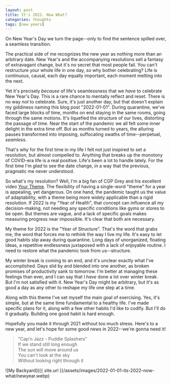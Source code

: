 ```yaml
---
layout: post
title: It's 2022. Now What?
categories: thoughts
tags: [new years]
---
```


On New Year's Day we turn the page--only to find the sentence spilled over, a seamless transition.

The practical side of me recognizes the new year as nothing more than an arbitrary date. New Year's and the accompanying resolutions sell a fantasy of extravagant change, but it's no secret that most people fail. You can't restructure your whole life in one day, so why bother celebrating? Life is continuous, causal, each day equally important, each moment melting into the next. 

Yet it's precisely *because* of life's seamlessness that we *have* to celebrate New Year's Day. This is a rare chance to mentally reflect and reset. There is no way *not* to celebrate. Sure, it's just another day, but that doesn't explain my giddiness naming this blog post "2022-01-01". During quarantine, we've faced large blocks of time, months on end staying in the same rooms, going through the same motions. It's liquefied the structure of our lives, distorting the passage of time. Near the start of the pandemic we all felt some inner delight in the extra time off. But as months turned to years, the alluring pauses transformed into imposing, suffocating swaths of time--perpetual, *seamless*.

That's why for the first time in my life I felt not just inspired to set a resolution, but almost compelled to. Anything that breaks up the monotony of COVID-era life is a real positive. Life's been a lot to handle lately. For the first time I'm *glad* to see the date change, in a way that the previous, pragmatic me never understood.

So what's my resolution? Well, I'm a big fan of CGP Grey and his excellent video [Your Theme](https://www.youtube.com/watch?v=NVGuFdX5guE). The flexibility of having a single-word "theme" for a year is appealing, yet dangerous. On one hand, the pandemic taught us the value of adaptability, with a theme being more widely applicable than a rigid resolution. If 2022 is my "Year of Health", that concept can influence all my decision-making, not needing any specific conditions like gyms or stores to be open. But themes are vague, and a lack of specific goals makes measuring progress near impossible. It's clear that both are necessary.

My theme for 2022 is the "Year of Structure". That's the word that grabs me, the word that forces me to rethink the way I live my life. It's easy to let good habits slip away during quarantine. Long days of unorganized, floating ideas, a repetitive endlessness juxtaposed with a lack of enjoyable routine. I need to restore what the pandemic took from us--structure.

My winter break is coming to an end, and it's unclear exactly what I've accomplished. Days slid by and blended into one another, as broken promises of productivity sank to tomorrow. I'm better at managing these feelings than ever, and I can say that I *have* done a lot over winter break. But I'm not satisfied with it. New Year's Day might be arbitrary, but it's as good a day as any other to reshape my life one step at a time.

Along with this theme I've set myself the main goal of exercising. Yes, it's simple, but at the same time fundamental to a healthy life. I've made specific plans for it, along with a few other habits I'd like to codify. But I'll do it gradually. Building one good habit is hard enough.

Hopefully you made it through 2021 without too much stress. Here's to a new year, and let's hope for some good news in 2022--we're gonna need it!

> "Cap'n Jazz - Puddle Splashers"<br>
If we stand still long enough<br>
The sun will move around us<br>
You can't look at the sky<br>
Without looking right through it

![My Backyard]({{ site.url }}/assets/images/2022-01-01-its-2022-now-what/newyear.webp)
